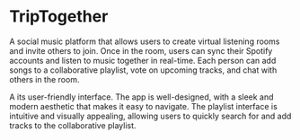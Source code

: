 # TripTogether

A social music platform that allows users to create virtual listening rooms and invite others to join. Once in the room, users can sync their Spotify accounts and listen to music together in real-time. Each person can add songs to a collaborative playlist, vote on upcoming tracks, and chat with others in the room.

A its user-friendly interface. The app is well-designed, with a sleek and modern aesthetic that makes it easy to navigate. The playlist interface is intuitive and visually appealing, allowing users to quickly search for and add tracks to the collaborative playlist.

